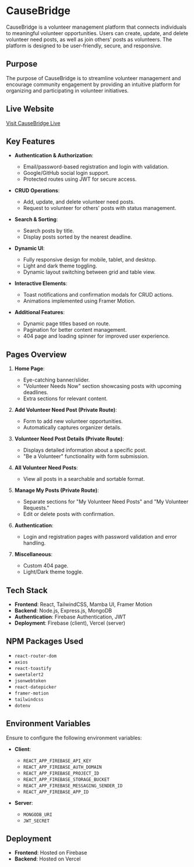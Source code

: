 # CauseBridge  

CauseBridge is a volunteer management platform that connects individuals to meaningful volunteer opportunities. Users can create, update, and delete volunteer need posts, as well as join others' posts as volunteers. The platform is designed to be user-friendly, secure, and responsive.  

## Purpose  
The purpose of CauseBridge is to streamline volunteer management and encourage community engagement by providing an intuitive platform for organizing and participating in volunteer initiatives.  

## Live Website  
[Visit CauseBridge Live](https://cause-bridge.web.app/)

## Key Features  
- **Authentication & Authorization**:  
  - Email/password-based registration and login with validation.  
  - Google/GitHub social login support.  
  - Protected routes using JWT for secure access.  

- **CRUD Operations**:  
  - Add, update, and delete volunteer need posts.  
  - Request to volunteer for others' posts with status management.  

- **Search & Sorting**:  
  - Search posts by title.  
  - Display posts sorted by the nearest deadline.  

- **Dynamic UI**:  
  - Fully responsive design for mobile, tablet, and desktop.  
  - Light and dark theme toggling.  
  - Dynamic layout switching between grid and table view.  

- **Interactive Elements**:  
  - Toast notifications and confirmation modals for CRUD actions.  
  - Animations implemented using Framer Motion.  

- **Additional Features**:  
  - Dynamic page titles based on route.  
  - Pagination for better content management.  
  - 404 page and loading spinner for improved user experience.  

## Pages Overview  
1. **Home Page**:  
   - Eye-catching banner/slider.  
   - "Volunteer Needs Now" section showcasing posts with upcoming deadlines.  
   - Extra sections for relevant content.  

2. **Add Volunteer Need Post (Private Route)**:  
   - Form to add new volunteer opportunities.  
   - Automatically captures organizer details.  

3. **Volunteer Need Post Details (Private Route)**:  
   - Displays detailed information about a specific post.  
   - "Be a Volunteer" functionality with form submission.  

4. **All Volunteer Need Posts**:  
   - View all posts in a searchable and sortable format.  

5. **Manage My Posts (Private Route)**:  
   - Separate sections for "My Volunteer Need Posts" and "My Volunteer Requests."  
   - Edit or delete posts with confirmation.  

6. **Authentication**:  
   - Login and registration pages with password validation and error handling.  

7. **Miscellaneous**:  
   - Custom 404 page.  
   - Light/Dark theme toggle.  

## Tech Stack  
- **Frontend**: React, TailwindCSS, Mamba UI, Framer Motion  
- **Backend**: Node.js, Express.js, MongoDB  
- **Authentication**: Firebase Authentication, JWT  
- **Deployment**: Firebase (client), Vercel (server)  

## NPM Packages Used  
- `react-router-dom`  
- `axios`  
- `react-toastify`  
- `sweetalert2`  
- `jsonwebtoken`  
- `react-datepicker`  
- `framer-motion`  
- `tailwindcss`  
- `dotenv`  

## Environment Variables  
Ensure to configure the following environment variables:  
- **Client**:  
  - `REACT_APP_FIREBASE_API_KEY`  
  - `REACT_APP_FIREBASE_AUTH_DOMAIN`  
  - `REACT_APP_FIREBASE_PROJECT_ID`  
  - `REACT_APP_FIREBASE_STORAGE_BUCKET`  
  - `REACT_APP_FIREBASE_MESSAGING_SENDER_ID`  
  - `REACT_APP_FIREBASE_APP_ID`  

- **Server**:  
  - `MONGODB_URI`  
  - `JWT_SECRET`  

## Deployment  
- **Frontend**: Hosted on Firebase  
- **Backend**: Hosted on Vercel  

